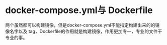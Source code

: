 # docker-compose.yml与 Dockerfile

两个虽然都可以构建镜像，但是docker-compose.yml不能指定构建出来的的镜像名字以及 tag，Dockerfile的作用就是构建镜像，作用更加专一，专业的文件干专业的事。

